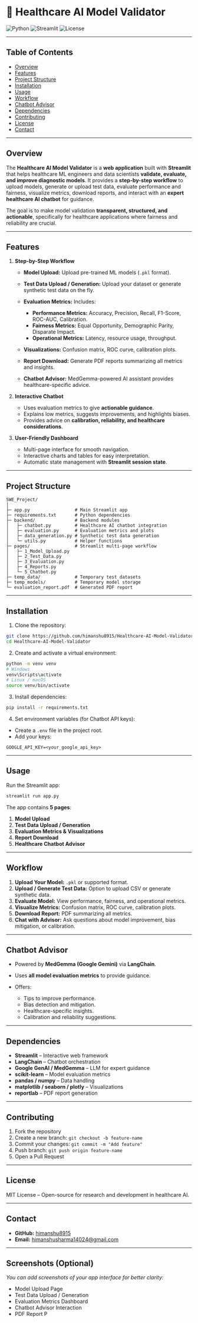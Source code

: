 # 🏥 Healthcare AI Model Validator

![Python](https://img.shields.io/badge/Python-3.12-blue)
![Streamlit](https://img.shields.io/badge/Streamlit-1.50.0-orange)
![License](https://img.shields.io/badge/License-MIT-green)

---

## Table of Contents

* [Overview](#overview)
* [Features](#features)
* [Project Structure](#project-structure)
* [Installation](#installation)
* [Usage](#usage)
* [Workflow](#workflow)
* [Chatbot Advisor](#chatbot-advisor)
* [Dependencies](#dependencies)
* [Contributing](#contributing)
* [License](#license)
* [Contact](#contact)

---

## Overview

The **Healthcare AI Model Validator** is a **web application** built with **Streamlit** that helps healthcare ML engineers and data scientists **validate, evaluate, and improve diagnostic models**. It provides a **step-by-step workflow** to upload models, generate or upload test data, evaluate performance and fairness, visualize metrics, download reports, and interact with an **expert healthcare AI chatbot** for guidance.

The goal is to make model validation **transparent, structured, and actionable**, specifically for healthcare applications where fairness and reliability are crucial.

---

## Features

1. **Step-by-Step Workflow**

   * **Model Upload:** Upload pre-trained ML models (`.pkl` format).
   * **Test Data Upload / Generation:** Upload your dataset or generate synthetic test data on the fly.
   * **Evaluation Metrics:** Includes:

     * **Performance Metrics:** Accuracy, Precision, Recall, F1-Score, ROC-AUC, Calibration.
     * **Fairness Metrics:** Equal Opportunity, Demographic Parity, Disparate Impact.
     * **Operational Metrics:** Latency, resource usage, throughput.
   * **Visualizations:** Confusion matrix, ROC curve, calibration plots.
   * **Report Download:** Generate PDF reports summarizing all metrics and insights.
   * **Chatbot Advisor:** MedGemma-powered AI assistant provides healthcare-specific advice.

2. **Interactive Chatbot**

   * Uses evaluation metrics to give **actionable guidance**.
   * Explains low metrics, suggests improvements, and highlights biases.
   * Provides advice on **calibration, reliability, and healthcare considerations**.

3. **User-Friendly Dashboard**

   * Multi-page interface for smooth navigation.
   * Interactive charts and tables for easy interpretation.
   * Automatic state management with **Streamlit session state**.

---

## Project Structure

```
SWE_Project/
│
├─ app.py                 # Main Streamlit app
├─ requirements.txt       # Python dependencies
├─ backend/               # Backend modules
│   ├─ chatbot.py         # Healthcare AI chatbot integration
│   ├─ evaluation.py      # Evaluation metrics and plots
│   ├─ data_generation.py # Synthetic test data generation
│   └─ utils.py           # Helper functions
├─ pages/                 # Streamlit multi-page workflow
│   ├─ 1_Model_Upload.py
│   ├─ 2_Test_Data.py
│   ├─ 3_Evaluation.py
│   ├─ 4_Reports.py
│   └─ 5_Chatbot.py
├─ temp_data/             # Temporary test datasets
├─ temp_models/           # Temporary model storage
└─ evaluation_report.pdf  # Generated PDF report
```

---

## Installation

1. Clone the repository:

```bash
git clone https://github.com/himanshu8915/Healthcare-AI-Model-Validator.git
cd Healthcare-AI-Model-Validator
```

2. Create and activate a virtual environment:

```bash
python -m venv venv
# Windows
venv\Scripts\activate
# Linux / macOS
source venv/bin/activate
```

3. Install dependencies:

```bash
pip install -r requirements.txt
```

4. Set environment variables (for Chatbot API keys):

* Create a `.env` file in the project root.
* Add your keys:

```env
GOOGLE_API_KEY=<your_google_api_key>
```

---

## Usage

Run the Streamlit app:

```bash
streamlit run app.py
```

The app contains **5 pages**:

1. **Model Upload**
2. **Test Data Upload / Generation**
3. **Evaluation Metrics & Visualizations**
4. **Report Download**
5. **Healthcare Chatbot Advisor**

---

## Workflow

1. **Upload Your Model:** `.pkl` or supported format.
2. **Upload / Generate Test Data:** Option to upload CSV or generate synthetic data.
3. **Evaluate Model:** View performance, fairness, and operational metrics.
4. **Visualize Metrics:** Confusion matrix, ROC curve, calibration plots.
5. **Download Report:** PDF summarizing all metrics.
6. **Chat with Advisor:** Ask questions about model improvement, bias mitigation, or calibration.

---

## Chatbot Advisor

* Powered by **MedGemma (Google Gemini)** via **LangChain**.
* Uses **all model evaluation metrics** to provide guidance.
* Offers:

  * Tips to improve performance.
  * Bias detection and mitigation.
  * Healthcare-specific insights.
  * Calibration and reliability suggestions.

---

## Dependencies

* **Streamlit** – Interactive web framework
* **LangChain** – Chatbot orchestration
* **Google GenAI / MedGemma** – LLM for expert guidance
* **scikit-learn** – Model evaluation metrics
* **pandas / numpy** – Data handling
* **matplotlib / seaborn / plotly** – Visualizations
* **reportlab** – PDF report generation

---

## Contributing

1. Fork the repository
2. Create a new branch: `git checkout -b feature-name`
3. Commit your changes: `git commit -m "Add feature"`
4. Push branch: `git push origin feature-name`
5. Open a Pull Request

---

## License

MIT License – Open-source for research and development in healthcare AI.

---

## Contact

* **GitHub:** [himanshu8915](https://github.com/himanshu8915)
* **Email:** [himanshusharma14024@gmail.com](mailto:himanshusharma14024@gmail.com)

---

## Screenshots (Optional)

*You can add screenshots of your app interface for better clarity:*

* Model Upload Page
* Test Data Upload / Generation
* Evaluation Metrics Dashboard
* Chatbot Advisor Interaction
* PDF Report P
